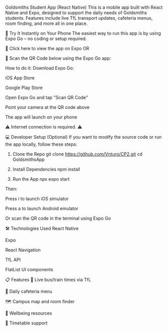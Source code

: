 Goldsmiths Student App (React Native)
This is a mobile app built with React Native and Expo, designed to support the daily needs of Goldsmiths students. Features include live TfL transport updates, cafeteria menus, room finding, and more all in one place.

🚀 Try It Instantly on Your Phone
The easiest way to run this app is by using Expo Go – no coding or setup required.

🔗 Click here to view the app on Expo
OR

📱 Scan the QR Code below using the Expo Go app:

How to do it:
Download Expo Go:

iOS App Store

Google Play Store

Open Expo Go and tap "Scan QR Code"

Point your camera at the QR code above

The app will launch on your phone

⚠️ Internet connection is required. ⚠️

💻 Developer Setup (Optional)
If you want to modify the source code or run the app locally, follow these steps:

1. Clone the Repo
git clone https://github.com/Vnturo/CP2.git
cd GoldsmithsApp

3. Install Dependencies
npm install

4. Run the App
npx expo start

Then:

Press i to launch iOS simulator

Press a to launch Android emulator

Or scan the QR code in the terminal using Expo Go

🛠 Technologies Used
React Native

Expo

React Navigation

TfL API

FlatList UI components

📋 Features
🚌 Live bus/train times via TfL

🍱 Daily cafeteria menu

🗺️ Campus map and room finder

🧠 Wellbeing resources

📅 Timetable support
